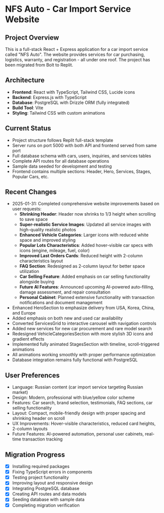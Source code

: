 # NFS Auto - Car Import Service Website

## Project Overview
This is a full-stack React + Express application for a car import service called "NFS Auto". The website provides services for car purchasing, logistics, warranty, and registration - all under one roof. The project has been migrated from Bolt to Replit.

## Architecture
- **Frontend**: React with TypeScript, Tailwind CSS, Lucide icons
- **Backend**: Express.js with TypeScript
- **Database**: PostgreSQL with Drizzle ORM (fully integrated)
- **Build Tool**: Vite
- **Styling**: Tailwind CSS with custom animations

## Current Status
- Project structure follows Replit full-stack template
- Server runs on port 5000 with both API and frontend served from same port
- Full database schema with cars, users, inquiries, and services tables
- Complete API routes for all database operations
- Sample data seeded for development and testing
- Frontend contains multiple sections: Header, Hero, Services, Stages, Popular Cars, etc.

## Recent Changes
- 2025-01-31: Completed comprehensive website improvements based on user requests:
  * **Shrinking Header**: Header now shrinks to 1/3 height when scrolling to save space
  * **Super-realistic Service Images**: Updated all service images with high-quality realistic photos
  * **Enhanced Vehicle Categories**: Larger icons with reduced white space and improved styling
  * **Popular Lots Characteristics**: Added hover-visible car specs with icons (engine, mileage, fuel, color)
  * **Improved Last Orders Cards**: Reduced height with 2-column characteristics layout
  * **FAQ Section**: Redesigned as 2-column layout for better space utilization
  * **Car Selling Feature**: Added emphasis on car selling functionality alongside buying
  * **Future AI Features**: Announced upcoming AI-powered auto-filling, damage assessment, and repair consultation
  * **Personal Cabinet**: Planned extensive functionality with transaction notifications and document management
- Enhanced HeroSection to emphasize delivery from USA, Korea, China, and Europe
- Added emphasis on both new and used car availability  
- Converted ServicesGrid to interactive carousel with navigation controls
- Added new services for new car procurement and rare model search
- Redesigned VehicleCategoriesSection with more stylish 3D icons and gradient effects
- Implemented fully animated StagesSection with timeline, scroll-triggered animations
- All animations working smoothly with proper performance optimization
- Database integration remains fully functional with PostgreSQL

## User Preferences
- Language: Russian content (car import service targeting Russian market)
- Design: Modern, professional with blue/yellow color scheme
- Features: Car search, brand selection, testimonials, FAQ sections, car selling functionality
- Layout: Compact, mobile-friendly design with proper spacing and shrinking header on scroll
- UX Improvements: Hover-visible characteristics, reduced card heights, 2-column layouts
- Future Features: AI-powered automation, personal user cabinets, real-time transaction tracking

## Migration Progress
- [x] Installing required packages
- [x] Fixing TypeScript errors in components
- [x] Testing project functionality
- [x] Improving layout and responsive design
- [x] Integrating PostgreSQL database
- [x] Creating API routes and data models
- [x] Seeding database with sample data
- [x] Completing migration verification